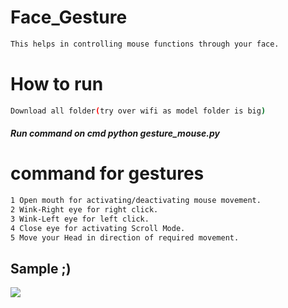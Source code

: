 # Face_Gesture
```bash
This helps in controlling mouse functions through your face.
```
# How to run
```bash
Download all folder(try over wifi as model folder is big)
```
##### Run command on cmd  python gesture_mouse.py


# command for gestures
```bash
1 Open mouth for activating/deactivating mouse movement.
2 Wink-Right eye for right click.
3 Wink-Left eye for left click.
4 Close eye for activating Scroll Mode.
5 Move your Head in direction of required movement.
```
## Sample ;)
<img src="Sample/example.gif">





